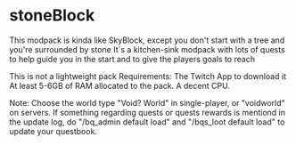 # stoneBlock

This modpack is kinda like SkyBlock, except you don't start with a tree and you're surrounded by stone
It´s a kitchen-sink modpack with lots of quests to help guide you in the start and to give the players goals to reach

This is not a lightweight pack
Requirements:
The Twitch App to download it
At least 5-6GB of RAM allocated to the pack.
A decent CPU.

Note:
Choose the world type "Void? World" in single-player, or "voidworld" on servers.
If something regarding quests or quests rewards is mentiond in the update log, do "/bq_admin default load" and "/bqs_loot default load" to update your questbook.



